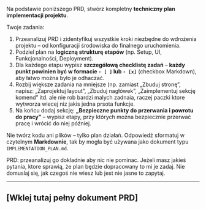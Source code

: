 Na podstawie poniższego PRD, stwórz kompletny **techniczny plan implementacji projektu**.

Twoje zadania:

1. Przeanalizuj PRD i zidentyfikuj wszystkie kroki niezbędne do wdrożenia projektu – od konfiguracji środowiska do finalnego uruchomienia.
2. Podziel plan na **logiczną strukturę etapów** (np. Setup, UI, Funkcjonalności, Deployment).
3. Dla każdego etapu wypisz **szczegółową checklistę zadań** – **każdy punkt powinien być w formacie `- [ ]` lub `- [x]`** (checkbox Markdown), aby łatwo można było je odhaczać.
4. Rozbij większe zadania na mniejsze (np. zamiast „Zbuduj stronę”, napisz: „Zaprojektuj layout”, „Zbuduj nagłówek”, „Zaimplementuj sekcję komend” itd. ale nie rob bardzi malych zadnaia, raczej paczki ktore wytworza wiecej niz jakis jedna prsota funkcje.
5. Na końcu dodaj sekcję: **„Bezpieczne punkty do przerwania i powrotu do pracy”** – wypisz etapy, przy których można bezpiecznie przerwać pracę i wrócić do niej później.

Nie twórz kodu ani plików – tylko plan działań. Odpowiedź sformatuj w czytelnym **Markdownie**, tak by mogła być używana jako dokument typu `IMPLEMENTATION_PLAN.md`.

PRD: przeanalizuj go dokladnie aby nic nie pominac.
Jeżeli masz jakieś pytania, ktore sprawią, że plan będzie dopracowany to mi je zadaj. Nie domuslaj się, jak czegoś nie wiesz lub jest nie jasne to zapytaj.

---
[Wklej tutaj pełny dokument PRD]
---